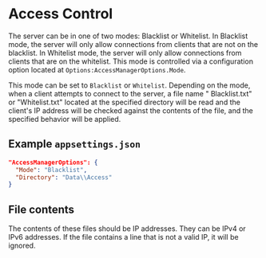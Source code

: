 # Access Control

The server can be in one of two modes: Blacklist or Whitelist. In Blacklist mode, the server will only allow connections from clients that
are not on the blacklist. In Whitelist mode, the server will only allow connections from clients that are on the whitelist. This mode is
controlled via a configuration option located at `Options:AccessManagerOptions.Mode`.

This mode can be set to `Blacklist` or `Whitelist`. Depending on the mode, when a client attempts to connect to the server, a file name "
Blacklist.txt" or "Whitelist.txt" located at the specified directory will be read and the client's IP address will be checked against the
contents of the file, and the specified behavior will be applied.

## Example `appsettings.json`

```json
"AccessManagerOptions": {
  "Mode": "Blacklist",
  "Directory": "Data\\Access"
}
```

## File contents

The contents of these files should be IP addresses. They can be IPv4 or IPv6 addresses. If the file contains a line that is not a valid IP,
it will be ignored.